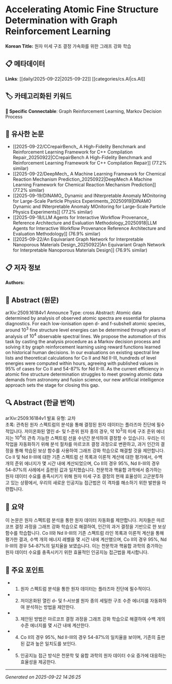 # Accelerating Atomic Fine Structure Determination with Graph Reinforcement Learning

**Korean Title:** 원자 미세 구조 결정 가속화를 위한 그래프 강화 학습

## 📋 메타데이터

**Links**: [[daily/2025-09-22|2025-09-22]] [[categories/cs.AI|cs.AI]]

## 🏷️ 카테고리화된 키워드
**🔗 Specific Connectable**: Graph Reinforcement Learning, Markov Decision Process

## 🔗 유사한 논문
- [[2025-09-22/CCrepairBench_ A High-Fidelity Benchmark and Reinforcement Learning Framework for C++ Compilation Repair_20250922|CCrepairBench A High-Fidelity Benchmark and Reinforcement Learning Framework for C++ Compilation Repair]] (77.2% similar)
- [[2025-09-22/DeepMech_ A Machine Learning Framework for Chemical Reaction Mechanism Prediction_20250922|DeepMech A Machine Learning Framework for Chemical Reaction Mechanism Prediction]] (77.2% similar)
- [[2025-09-19/DINAMO_ Dynamic and INterpretable Anomaly MOnitoring for Large-Scale Particle Physics Experiments_20250919|DINAMO Dynamic and INterpretable Anomaly MOnitoring for Large-Scale Particle Physics Experiments]] (77.2% similar)
- [[2025-09-18/LLM Agents for Interactive Workflow Provenance_ Reference Architecture and Evaluation Methodology_20250918|LLM Agents for Interactive Workflow Provenance Reference Architecture and Evaluation Methodology]] (76.9% similar)
- [[2025-09-22/An Equivariant Graph Network for Interpretable Nanoporous Materials Design_20250922|An Equivariant Graph Network for Interpretable Nanoporous Materials Design]] (76.9% similar)

## 📋 저자 정보

**Authors:** 

## 📄 Abstract (원문)

arXiv:2509.16184v1 Announce Type: cross 
Abstract: Atomic data determined by analysis of observed atomic spectra are essential for plasma diagnostics. For each low-ionisation open d- and f-subshell atomic species, around $10^3$ fine structure level energies can be determined through years of analysis of $10^4$ observable spectral lines. We propose the automation of this task by casting the analysis procedure as a Markov decision process and solving it by graph reinforcement learning using reward functions learned on historical human decisions. In our evaluations on existing spectral line lists and theoretical calculations for Co II and Nd II-III, hundreds of level energies were computed within hours, agreeing with published values in 95% of cases for Co II and 54-87% for Nd II-III. As the current efficiency in atomic fine structure determination struggles to meet growing atomic data demands from astronomy and fusion science, our new artificial intelligence approach sets the stage for closing this gap.

## 🔍 Abstract (한글 번역)

arXiv:2509.16184v1 발표 유형: 교차  
초록: 관측된 원자 스펙트럼의 분석을 통해 결정된 원자 데이터는 플라즈마 진단에 필수적입니다. 저이온화된 열린 d- 및 f-준위 원자 종의 경우, 약 $10^3$의 미세 구조 준위 에너지는 $10^4$의 관측 가능한 스펙트럼 선을 수년간 분석하여 결정할 수 있습니다. 우리는 이 작업을 자동화하기 위해 분석 절차를 마르코프 결정 과정으로 변환하고, 과거 인간의 결정을 통해 학습된 보상 함수를 사용하여 그래프 강화 학습으로 해결할 것을 제안합니다. Co II 및 Nd II-III에 대한 기존 스펙트럼 선 목록과 이론적 계산에 대한 평가에서, 수백 개의 준위 에너지가 몇 시간 내에 계산되었으며, Co II의 경우 95%, Nd II-III의 경우 54-87%의 사례에서 출판된 값과 일치했습니다. 천문학과 핵융합 과학에서 증가하는 원자 데이터 수요를 충족시키기 위해 원자 미세 구조 결정의 현재 효율성이 고군분투하고 있는 상황에서, 우리의 새로운 인공지능 접근법은 이 격차를 해소하기 위한 발판을 마련합니다.

## 📝 요약

이 논문은 원자 스펙트럼 분석을 통한 원자 데이터 자동화를 제안합니다. 저자들은 마르코프 결정 과정을 그래프 강화 학습으로 해결하여, 인간의 과거 결정을 기반으로 한 보상 함수를 학습합니다. Co II와 Nd II-III의 기존 스펙트럼 라인 목록과 이론적 계산을 통해 평가한 결과, 수백 개의 에너지 레벨을 몇 시간 내에 계산했으며, Co II의 경우 95%, Nd II-III의 경우 54-87%의 일치율을 보였습니다. 이는 천문학과 핵융합 과학의 증가하는 원자 데이터 수요를 충족시키기 위한 효율적인 인공지능 접근법을 제시합니다.

## 🎯 주요 포인트

- 1. 원자 스펙트럼 분석을 통한 원자 데이터는 플라즈마 진단에 필수적이다.

- 2. 저이온화된 열린 d- 및 f-서브셸 원자 종의 세밀한 구조 수준 에너지를 자동화하여 분석하는 방법을 제안한다.

- 3. 제안된 방법은 마르코프 결정 과정을 그래프 강화 학습으로 해결하여 수백 개의 수준 에너지를 몇 시간 내에 계산한다.

- 4. Co II의 경우 95%, Nd II-III의 경우 54-87%의 일치율을 보이며, 기존의 출판된 값과 높은 일치도를 보인다.

- 5. 인공지능 접근 방식은 천문학 및 융합 과학의 원자 데이터 수요 증가에 대응하는 효율성을 제공한다.

---

*Generated on 2025-09-22 14:26:25*